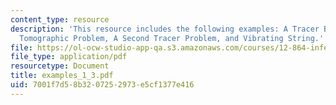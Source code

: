 ```yaml
---
content_type: resource
description: 'This resource includes the following examples: A Tracer Box Model, A
  Tomographic Problem, A Second Tracer Problem, and Vibrating String.'
file: https://ol-ocw-studio-app-qa.s3.amazonaws.com/courses/12-864-inference-from-data-and-models-spring-2005/7001f7d58b3207252973e5cf1377e416_examples_1_3.pdf
file_type: application/pdf
resourcetype: Document
title: examples_1_3.pdf
uid: 7001f7d5-8b32-0725-2973-e5cf1377e416
---
```

